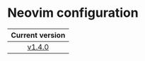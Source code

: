 # Neovim configuration

|                            Current version                            |
| :-------------------------------------------------------------------: |
| [v1.4.0](https://github.com/vladdoster/neovim-configuration/releases) |
